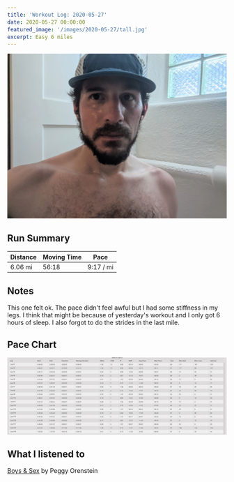```yaml
---
title: 'Workout Log: 2020-05-27'
date: 2020-05-27 00:00:00
featured_image: '/images/2020-05-27/tall.jpg'
excerpt: Easy 6 miles
---
```


![](/images/2020-05-27/wide.jpg)


## Run Summary

| Distance   | Moving Time          	| Pace        |
|------------|------------------------|-------------|
|  6.06 mi   |   56:18                |  9:17 / mi  |

## Notes

This one felt ok. The pace didn't feel awful but I had some stiffness in my legs. I think that might be because of yesterday's workout and I only got 6 hours of sleep. I also forgot to do the strides in the last mile.

## Pace Chart

![](/images/2020-05-26/splits.png)

## What I listened to
[Boys & Sex](https://www.goodreads.com/book/show/43452877-boys-sex) by Peggy Orenstein
